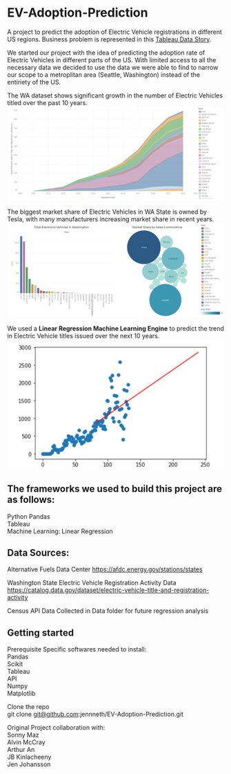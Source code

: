 # EV-Adoption-Prediction
A project to predict the adoption of Electric Vehicle registrations in different US regions.  Business problem is represented in this [Tableau Data Story](https://public.tableau.com/profile/sonny5205#!/vizhome/Project-3_16180781413350/Story1?publish=yes).

We started our project with the idea of predicting the adoption rate of Electric Vehicles in different parts of the US. With limited access to all the necessary data we decided to use the data we were able to find to narrow our scope to a metroplitan area (Seattle, Washington) instead of the entiriety of the US.  

The WA dataset shows significant growth in the number of Electric Vehicles titled over the past 10 years.  
![Adoption Trend of Electric Vehicles Titled in WA State](Images/WA_EV_Adoption_Trend.png)

The biggest market share of Electric Vehicles in WA State is owned by Tesla, with many manufacturers increasing market share in recent years.  
![Market Share of Electric Vehicles Titled in WA State](Images/WA_EV_Titled.png)

We used a **Linear Regression Machine Learning Engine** to predict the trend in Electric Vehicle titles issued over the next 10 years.  
![Linear Regression Model](Images/ml_model.png)


## The frameworks we used to build this project are as follows:

Python Pandas  
Tableau  
Machine Learning: Linear Regression


## Data Sources:

Alternative Fuels Data Center
https://afdc.energy.gov/stations/states


Washington State Electric Vehicle Registration Activity Data
https://catalog.data.gov/dataset/electric-vehicle-title-and-registration-activity

Census API Data 
Collected in Data folder for future regression analysis



## Getting started

Prerequisite
Specific softwares needed to install:  
Pandas  
Scikit  
Tableau  
API  
Numpy  
Matplotlib  

Clone the repo  
git clone git@github.com:jennneth/EV-Adoption-Prediction.git

Original Project collaboration with:  
Sonny Maz  
Alvin McCray  
Arthur An  
JB Kinlacheeny  
Jen Johansson
